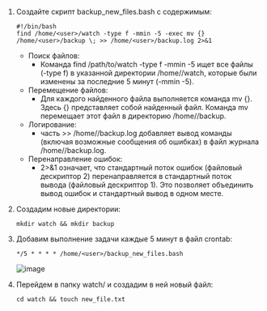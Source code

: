 1) Создайте скрипт backup_new_files.bash с содержимым:
   ```
   #!/bin/bash
   find /home/<user>/watch -type f -mmin -5 -exec mv {} /home/<user>/backup \; >> /home/<user>/backup.log 2>&1
   ```
   - Поиск файлов:
     - Команда find /path/to/watch -type f -mmin -5 ищет все файлы (-type f) в указанной директории /home/<user>/watch, которые были изменены за последние 5 минут (-mmin -5).
   - Перемещение файлов:
     - Для каждого найденного файла выполняется команда mv {}. Здесь {} представляет собой найденный файл. Команда mv перемещает этот файл в директорию /home/<user>/backup.
   - Логирование:
     - часть >> /home/<user>/backup.log добавляет вывод команды (включая возможные сообщения об ошибках) в файл журнала /home/<user>/backup.log. 
   - Перенаправление ошибок:
     - 2>&1 означает, что стандартный поток ошибок (файловый дескриптор 2) перенаправляется в стандартный поток вывода (файловый дескриптор 1). Это позволяет объединить вывод ошибок и стандартный вывод в одном месте.

2) Создадим новые директории:
   ```
   mkdir watch && mkdir backup
   ```
3) Добавим выполнение задачи каждые 5 минут в файл crontab:
   ```
   */5 * * * * /home/<user>/backup_new_files.bash
   ```
   ![image](https://github.com/user-attachments/assets/50cbb908-0fd9-471a-bc66-1be9f338722b)
4) Перейдем в папку watch/ и создадим в ней новый файл:
   ```
   cd watch && touch new_file.txt
   ```
